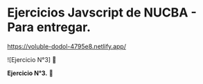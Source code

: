# Ejercicios Javscript de NUCBA - Para entregar.

https://voluble-dodol-4795e8.netlify.app/

![Ejercicio N°3] 👋

**Ejercicio N°3.** 🚀